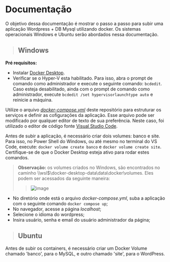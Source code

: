 # Documentação

O objetivo dessa documentação é mostrar o passo a passo para subir uma aplicação Wordpress + DB Mysql utilizando docker. Os sistemas operacionais Windows e Ubuntu serão abordados nessa documentação.


> ## Windows  

**Pré requisitos:**
* Instalar [Docker Desktop](https://docs.docker.com/desktop/install/windows-install/). 
* Verificar se o Hyper-V esta habilitado. Para isso, abra o prompt de comando como administrador e execute o seguinte comando: `bcdedit`.
Caso esteja desabilitado, ainda com o prompt de comando como administrador, execute `bcdedit /set hypervisorlaunchtype auto` e reinicie a máquina.

Utilize o arquivo *[docker-compose.yml](https://github.com/samucosta13/compass-docker/blob/main/docker-compose.yml)* deste repositório para estruturar os serviços e definir as cofigurações da aplicação. Esse arquivo pode ser modificado por qualquer editor de texto de sua preferência. Neste caso, foi utilizado o editor de código fonte [Visual Studio Code](https://code.visualstudio.com/download).

Antes de subir a aplicação, é necessário criar dois volumes: banco e site. Para isso, no Power Shell do Windows, ou até mesmo no terminal do VS Code, execute: `docker volume create banco` e `docker volume create site`. Certifique-se de que o Docker Desktop esteja ativo para rodar estes comandos.

>**Observação:** os volumes criados no Windows, são encontrados no caminho \\\wsl$\docker-desktop-data\data\docker\volumes. Eles podem ser acessados da seguinte maneira: 
>>![image](https://user-images.githubusercontent.com/62852333/196316460-3e359a90-7c2d-437f-bebd-067926f1d421.png)  
  
* No diretório onde está o arquivo *docker-compose.yml*, suba a aplicação com o seguinte comando `docker compose up`;
* No navegador, acesse a página *localhost*;
* Selecione o idioma do wordpress;
* Insira usuário, senha e email do usuário administrador da página;


> ## Ubuntu



Antes de subir os containers, é necessário criar um Docker Volume chamado 'banco', para o MySQL, e outro chamado 'site', para o WordPress.
